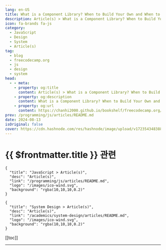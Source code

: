 ```yaml
---
lang: en-US
title: What is a Component Library? When to Build Your Own and When to Use Someone Else's
description: Article(s) > What is a Component Library? When to Build Your Own and When to Use Someone Else's
icon: fa-brands fa-js
category: 
  - JavaScript
  - Design
  - System
  - Article(s)
tag: 
  - blog
  - freecodecamp.org
  - js
  - design
  - system
head:
  - - meta:
    - property: og:title
      content: Article(s) > What is a Component Library? When to Build Your Own and When to Use Someone Else's
    - property: og:description
      content: What is a Component Library? When to Build Your Own and When to Use Someone Else's
    - property: og:url
      content: https://chanhi2000.github.io/bookshelf/freecodecamp.org/what-is-a-component-library-when-to-build-your-own.html
prev: /programming/js/articles/README.md
date: 2024-08-13
isOriginal: false
cover: https://cdn.hashnode.com/res/hashnode/image/upload/v1723543483889/400c638b-4a6f-430a-92c3-4d8a7b750464.png
---
```


# {{ $frontmatter.title }} 관련

```component VPCard
{
  "title": "JavaScript > Article(s)",
  "desc": "Article(s)",
  "link": "/programming/js/articles/README.md",
  "logo": "/images/ico-wind.svg",
  "background": "rgba(10,10,10,0.2)"
}
```

```component VPCard
{
  "title": "System Design > Article(s)",
  "desc": "Article(s)",
  "link": "/academics/system-design/articles/README.md",
  "logo": "/images/ico-wind.svg",
  "background": "rgba(10,10,10,0.2)"
}
```

[[toc]]

---

<SiteInfo
  name="What is a Component Library? When to Build Your Own and When to Use Someone Else's"
  desc="If you've built a frontend project in the last five years, you will have likely written some components, and maybe even used a component library. Components and libraries have been an important part of the web development landscape for multiple decad..."
  url="https://freecodecamp.org/news/what-is-a-component-library-when-to-build-your-own/"
  logo="https://cdn.freecodecamp.org/universal/favicons/favicon.ico"
  preview="https://cdn.hashnode.com/res/hashnode/image/upload/v1723543483889/400c638b-4a6f-430a-92c3-4d8a7b750464.png"/>

<!-- TODO: 작성 -->

